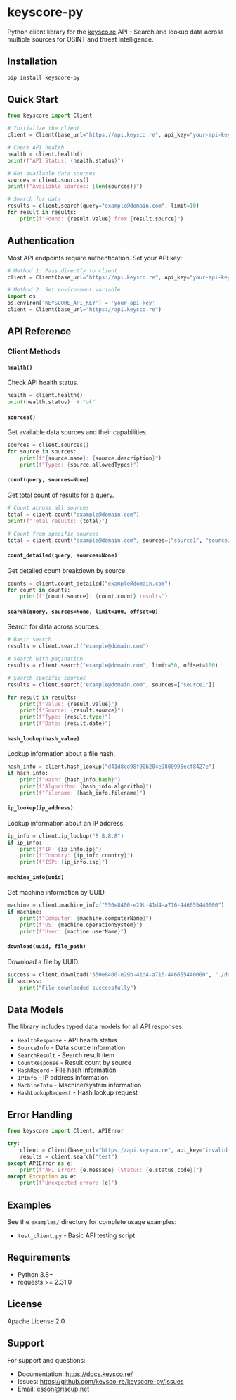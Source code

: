 # keyscore-py

Python client library for the [keysco.re](https://keysco.re/) API - Search and lookup data across multiple sources for OSINT and threat intelligence.

## Installation

```bash
pip install keyscore-py
```

## Quick Start

```python
from keyscore import Client

# Initialize the client
client = Client(base_url="https://api.keysco.re", api_key="your-api-key")

# Check API health
health = client.health()
print(f"API Status: {health.status}")

# Get available data sources
sources = client.sources()
print(f"Available sources: {len(sources)}")

# Search for data
results = client.search(query="example@domain.com", limit=10)
for result in results:
    print(f"Found: {result.value} from {result.source}")
```

## Authentication

Most API endpoints require authentication. Set your API key:

```python
# Method 1: Pass directly to client
client = Client(base_url="https://api.keysco.re", api_key="your-api-key")

# Method 2: Set environment variable
import os
os.environ['KEYSCORE_API_KEY'] = 'your-api-key'
client = Client(base_url="https://api.keysco.re")
```

## API Reference

### Client Methods

#### `health()`
Check API health status.

```python
health = client.health()
print(health.status)  # "ok"
```

#### `sources()`
Get available data sources and their capabilities.

```python
sources = client.sources()
for source in sources:
    print(f"{source.name}: {source.description}")
    print(f"Types: {source.allowedTypes}")
```

#### `count(query, sources=None)`
Get total count of results for a query.

```python
# Count across all sources
total = client.count("example@domain.com")
print(f"Total results: {total}")

# Count from specific sources
total = client.count("example@domain.com", sources=["source1", "source2"])
```

#### `count_detailed(query, sources=None)`
Get detailed count breakdown by source.

```python
counts = client.count_detailed("example@domain.com")
for count in counts:
    print(f"{count.source}: {count.count} results")
```

#### `search(query, sources=None, limit=100, offset=0)`
Search for data across sources.

```python
# Basic search
results = client.search("example@domain.com")

# Search with pagination
results = client.search("example@domain.com", limit=50, offset=100)

# Search specific sources
results = client.search("example@domain.com", sources=["source1"])

for result in results:
    print(f"Value: {result.value}")
    print(f"Source: {result.source}")
    print(f"Type: {result.type}")
    print(f"Date: {result.date}")
```

#### `hash_lookup(hash_value)`
Lookup information about a file hash.

```python
hash_info = client.hash_lookup("d41d8cd98f00b204e9800998ecf8427e")
if hash_info:
    print(f"Hash: {hash_info.hash}")
    print(f"Algorithm: {hash_info.algorithm}")
    print(f"Filename: {hash_info.filename}")
```

#### `ip_lookup(ip_address)`
Lookup information about an IP address.

```python
ip_info = client.ip_lookup("8.8.8.8")
if ip_info:
    print(f"IP: {ip_info.ip}")
    print(f"Country: {ip_info.country}")
    print(f"ISP: {ip_info.isp}")
```

#### `machine_info(uuid)`
Get machine information by UUID.

```python
machine = client.machine_info("550e8400-e29b-41d4-a716-446655440000")
if machine:
    print(f"Computer: {machine.computerName}")
    print(f"OS: {machine.operationSystem}")
    print(f"User: {machine.userName}")
```

#### `download(uuid, file_path)`
Download a file by UUID.

```python
success = client.download("550e8400-e29b-41d4-a716-446655440000", "./downloaded_file")
if success:
    print("File downloaded successfully")
```

## Data Models

The library includes typed data models for all API responses:

- `HealthResponse` - API health status
- `SourceInfo` - Data source information
- `SearchResult` - Search result item
- `CountResponse` - Result count by source
- `HashRecord` - File hash information
- `IPInfo` - IP address information
- `MachineInfo` - Machine/system information
- `HashLookupRequest` - Hash lookup request

## Error Handling

```python
from keyscore import Client, APIError

try:
    client = Client(base_url="https://api.keysco.re", api_key="invalid-key")
    results = client.search("test")
except APIError as e:
    print(f"API Error: {e.message} (Status: {e.status_code})")
except Exception as e:
    print(f"Unexpected error: {e}")
```

## Examples

See the `examples/` directory for complete usage examples:

- `test_client.py` - Basic API testing script

## Requirements

- Python 3.8+
- requests >= 2.31.0

## License

Apache License 2.0

## Support

For support and questions:
- Documentation: https://docs.keysco.re/
- Issues: https://github.com/keysco-re/keyscore-py/issues
- Email: esson@riseup.net